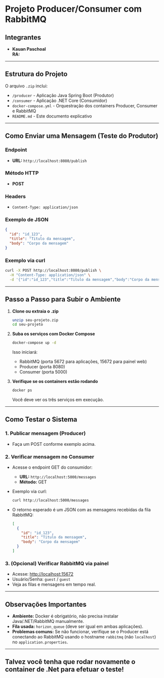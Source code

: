# Projeto Producer/Consumer com RabbitMQ

## Integrantes

- **Kauan Paschoal**  
  **RA:** 

---

## Estrutura do Projeto

O arquivo `.zip` inclui:

- `/producer` - Aplicação Java Spring Boot (Produtor)
- `/consumer` - Aplicação .NET Core (Consumidor)
- `docker-compose.yml` - Orquestração dos containers Producer, Consumer e RabbitMQ
- `README.md` - Este documento explicativo

---

## Como Enviar uma Mensagem (Teste do Produtor)

### **Endpoint**
- **URL:** `http://localhost:8080/publish`

### **Método HTTP**
- **POST**

### **Headers**
- `Content-Type: application/json`

### **Exemplo de JSON**
```json
{
  "id": "id_123",
  "title": "Titulo da mensagem",
  "body": "Corpo da mensagem"
}
```

### **Exemplo via curl**
```sh
curl -X POST http://localhost:8080/publish \
  -H "Content-Type: application/json" \
  -d '{"id":"id_123","title":"Titulo da mensagem","body":"Corpo da mensagem"}'
```

---

## Passo a Passo para Subir o Ambiente

1. **Clone ou extraia o .zip**
   ```sh
   unzip seu-projeto.zip
   cd seu-projeto
   ```

2. **Suba os serviços com Docker Compose**
   ```sh
   docker-compose up -d
   ```
   Isso iniciará:
   - RabbitMQ (porta 5672 para aplicações, 15672 para painel web)
   - Producer (porta 8080)
   - Consumer (porta 5000)

3. **Verifique se os containers estão rodando**
   ```sh
   docker ps
   ```
   Você deve ver os três serviços em execução.

---

## Como Testar o Sistema

### 1. **Publicar mensagem (Producer)**
- Faça um POST conforme exemplo acima.

### 2. **Verificar mensagem no Consumer**
- Acesse o endpoint GET do consumidor:
  - **URL:** `http://localhost:5000/messages`
  - **Método:** GET

- Exemplo via curl:
  ```sh
  curl http://localhost:5000/messages
  ```

- O retorno esperado é um JSON com as mensagens recebidas da fila RabbitMQ:
  ```json
  [
    {
      "id": "id_123",
      "title": "Titulo da mensagem",
      "body": "Corpo da mensagem"
    }
  ]
  ```

### 3. **(Opcional) Verificar RabbitMQ via painel**
- Acesse: [http://localhost:15672](http://localhost:15672)
- Usuário/Senha: `guest` / `guest`
- Veja as filas e mensagens em tempo real.

---

## Observações Importantes

- **Ambiente:** Docker é obrigatório, não precisa instalar Java/.NET/RabbitMQ manualmente.
- **Fila usada:** `horizon_queue` (deve ser igual em ambas aplicações).
- **Problemas comuns:** Se não funcionar, verifique se o Producer está conectando ao RabbitMQ usando o hostname `rabbitmq` (não `localhost`) no `application.properties`.

---

## Talvez você tenha que rodar novamente o container de .Net para efetuar o teste!
